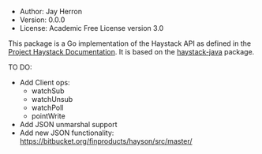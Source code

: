 - Author: Jay Herron
- Version: 0.0.0
- License: Academic Free License version 3.0

This package is a Go implementation of the Haystack API as defined in the [Project Haystack Documentation](https://project-haystack.org/doc).
It is based on the [haystack-java](https://github.com/skyfoundry/haystack-java) package.

TO DO:
- Add Client ops:
    - watchSub
    - watchUnsub
    - watchPoll
    - pointWrite
- Add JSON unmarshal support
- Add new JSON functionality: https://bitbucket.org/finproducts/hayson/src/master/